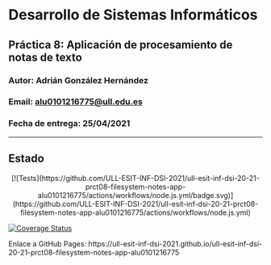 # Desarrollo de Sistemas Informáticos 
## Práctica 8: Aplicación de procesamiento de notas de texto
### Autor: Adrián González Hernández
### Email: alu0101216775@ull.edu.es
### Fecha de entrega: 25/04/2021

* * *
## Estado
<p align="center">
[![Tests](https://github.com/ULL-ESIT-INF-DSI-2021/ull-esit-inf-dsi-20-21-prct08-filesystem-notes-app-alu0101216775/actions/workflows/node.js.yml/badge.svg)](https://github.com/ULL-ESIT-INF-DSI-2021/ull-esit-inf-dsi-20-21-prct08-filesystem-notes-app-alu0101216775/actions/workflows/node.js.yml)

[![Coverage Status](https://coveralls.io/repos/github/ULL-ESIT-INF-DSI-2021/ull-esit-inf-dsi-20-21-prct08-filesystem-notes-app-alu0101216775/badge.svg?branch=main)](https://coveralls.io/github/ULL-ESIT-INF-DSI-2021/ull-esit-inf-dsi-20-21-prct08-filesystem-notes-app-alu0101216775?branch=main)
</p>
Enlace a GitHub Pages: https://ull-esit-inf-dsi-2021.github.io/ull-esit-inf-dsi-20-21-prct08-filesystem-notes-app-alu0101216775
